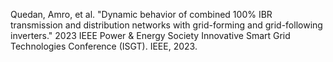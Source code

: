 Quedan, Amro, et al. "Dynamic behavior of combined 100% IBR transmission and distribution networks with grid-forming and grid-following inverters." 2023 IEEE Power & Energy Society Innovative Smart Grid Technologies Conference (ISGT). IEEE, 2023.

